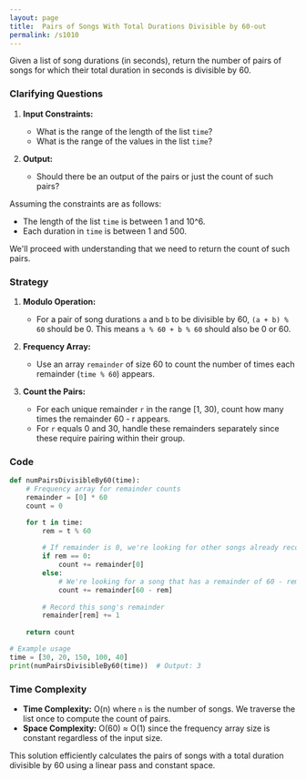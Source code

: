 ```yaml
---
layout: page
title:  Pairs of Songs With Total Durations Divisible by 60-out
permalink: /s1010
---
```


Given a list of song durations (in seconds), return the number of pairs of songs for which their total duration in seconds is divisible by 60.

### Clarifying Questions

1. **Input Constraints:**
   - What is the range of the length of the list `time`?
   - What is the range of the values in the list `time`?

2. **Output:**
   - Should there be an output of the pairs or just the count of such pairs?

Assuming the constraints are as follows:
- The length of the list `time` is between 1 and 10^6.
- Each duration in `time` is between 1 and 500.

We'll proceed with understanding that we need to return the count of such pairs.

### Strategy

1. **Modulo Operation:** 
   - For a pair of song durations `a` and `b` to be divisible by 60, `(a + b) % 60` should be 0. This means `a % 60 + b % 60` should also be 0 or 60.

2. **Frequency Array:**
   - Use an array `remainder` of size 60 to count the number of times each remainder (`time % 60`) appears.

3. **Count the Pairs:**
   - For each unique remainder `r` in the range [1, 30), count how many times the remainder 60 - r appears.
   - For `r` equals 0 and 30, handle these remainders separately since these require pairing within their group.

### Code

```python
def numPairsDivisibleBy60(time):
    # Frequency array for remainder counts
    remainder = [0] * 60
    count = 0

    for t in time:
        rem = t % 60
        
        # If remainder is 0, we're looking for other songs already recorded with remainder 0
        if rem == 0:
            count += remainder[0]
        else:
            # We're looking for a song that has a remainder of 60 - rem
            count += remainder[60 - rem]
        
        # Record this song's remainder
        remainder[rem] += 1
        
    return count

# Example usage
time = [30, 20, 150, 100, 40]
print(numPairsDivisibleBy60(time))  # Output: 3
```

### Time Complexity

- **Time Complexity:** O(n) where `n` is the number of songs. We traverse the list once to compute the count of pairs.
- **Space Complexity:** O(60) ≈ O(1) since the frequency array size is constant regardless of the input size.

This solution efficiently calculates the pairs of songs with a total duration divisible by 60 using a linear pass and constant space.